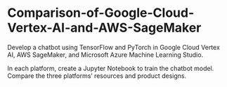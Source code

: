 # Comparison-of-Google-Cloud-Vertex-AI-and-AWS-SageMaker

Develop a chatbot using TensorFlow and PyTorch in Google Cloud Vertex AI, AWS SageMaker, and Microsoft Azure Machine Learning Studio.

In each platform, create a Jupyter Notebook to train the chatbot model. Compare the three platforms’ resources and product designs. 

